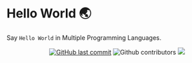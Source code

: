 # Hello World 🌏

Say `Hello World` in Multiple Programming Languages.

<div align="center">
    <a href="https://github.com/truonghienminh/Full-House">
    <img src="https://img.shields.io/github/last-commit/truonghienminh/Hello-World?style=for-the-badge&logo=github&logoColor=white"
         alt="GitHub last commit"></a>
    <img src="https://img.shields.io/github/contributors/truonghienminh/Hello-World?color=blue&logo=github&logoColor=gold&style=for-the-badge" alt="Github contributors">
    <img src="https://img.shields.io/github/directory-file-count/truonghienminh/Hello-World?logo=files&style=for-the-badge">
</div>